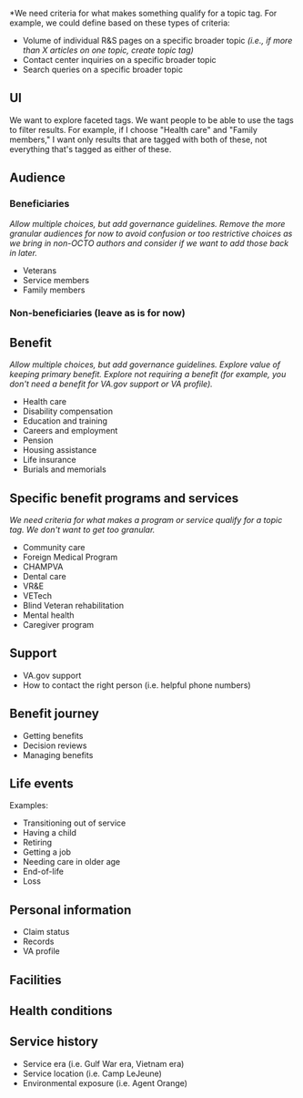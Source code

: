 *We need criteria for what makes something qualify for a topic tag. For example, we could define based on these types of criteria:
  - Volume of individual R&S pages on a specific broader topic *(i.e., if more than X articles on one topic, create topic tag)*
  - Contact center inquiries on a specific broader topic 
  - Search queries on a specific broader topic

## UI

We want to explore faceted tags. We want people to be able to use the tags to filter results. For example, if I choose "Health care" and "Family members," I want only results that are tagged with both of these, not everything that's tagged as either of these.

## Audience

### Beneficiaries
*Allow multiple choices, but add governance guidelines. Remove the more granular audiences for now to avoid confusion or too restrictive choices as we bring in non-OCTO authors and consider if we want to add those back in later.*
- Veterans
- Service members
- Family members

### Non-beneficiaries (leave as is for now)

## Benefit
*Allow multiple choices, but add governance guidelines. Explore value of keeping primary benefit. Explore not requiring a benefit (for example, you don't need a benefit for VA.gov support or VA profile).*
- Health care    
- Disability compensation
- Education and training
- Careers and employment
- Pension
- Housing assistance
- Life insurance
- Burials and memorials

## Specific benefit programs and services

*We need criteria for what makes a program or service qualify for a topic tag. We don't want to get too granular.* 
- Community care
- Foreign Medical Program
- CHAMPVA
- Dental care
- VR&E
- VETech
- Blind Veteran rehabilitation
- Mental health
- Caregiver program

## Support
- VA.gov support
- How to contact the right person (i.e. helpful phone numbers)

## Benefit journey
- Getting benefits
- Decision reviews
- Managing benefits

## Life events

Examples:
- Transitioning out of service
- Having a child
- Retiring
- Getting a job
- Needing care in older age
- End-of-life
- Loss

## Personal information

- Claim status
- Records
- VA profile

## Facilities

## Health conditions

## Service history

- Service era (i.e. Gulf War era, Vietnam era)
- Service location (i.e. Camp LeJeune)
- Environmental exposure (i.e. Agent Orange)

